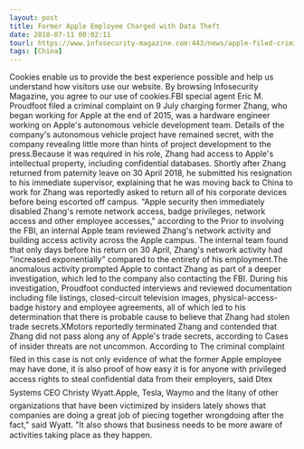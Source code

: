 ```yaml
---
layout: post
title: Former Apple Employee Charged with Data Theft
date: 2018-07-11 00:02:11
tourl: https://www.infosecurity-magazine.com:443/news/apple-filed-criminal-complaint-of/
tags: [China]
---
```

Cookies enable us to provide the best experience possible and help us understand how visitors use our website. By browsing Infosecurity Magazine, you agree to our use of cookies.FBI special agent Eric M. Proudfoot filed a criminal complaint on 9 July charging former Zhang, who began working for Apple at the end of 2015, was a hardware engineer working on Apple's autonomous vehicle development team. Details of the company's autonomous vehicle project have remained secret, with the company revealing little more than hints of project development to the press.Because it was required in his role, Zhang had access to Apple's intellectual property, including confidential databases. Shortly after Zhang returned from paternity leave on 30 April 2018, he submitted his resignation to his immediate supervisor, explaining that he was moving back to China to work for Zhang was reportedly asked to return all of his corporate devices before being escorted off campus. "Apple security then immediately disabled Zhang's remote network access, badge privileges, network access and other employee accesses," according to the Prior to involving the FBI, an internal Apple team reviewed Zhang's network activity and building access activity across the Apple campus. The internal team found that only days before his return on 30 April, Zhang's network activity had "increased exponentially" compared to the entirety of his employment.The anomalous activity prompted Apple to contact Zhang as part of a deeper investigation, which led to the company also contacting the FBI. During his investigation, Proudfoot conducted interviews and reviewed documentation including file listings, closed-circuit television images, physical-access-badge history and employee agreements, all of which led to his determination that there is probable cause to believe that Zhang had stolen trade secrets.XMotors reportedly terminated Zhang and contended that Zhang did not pass along any of Apple's trade secrets, according to Cases of insider threats are not uncommon. According to The criminal complaint filed in this case is not only evidence of what the former Apple employee may have done, it is also proof of how easy it is for anyone with privileged access rights to steal confidential data from their employers, said Dtex Systems CEO Christy Wyatt.Apple, Tesla, Waymo and the litany of other organizations that have been victimized by insiders lately shows that companies are doing a great job of piecing together wrongdoing after the fact," said Wyatt. "It also shows that business needs to be more aware of activities taking place as they happen.